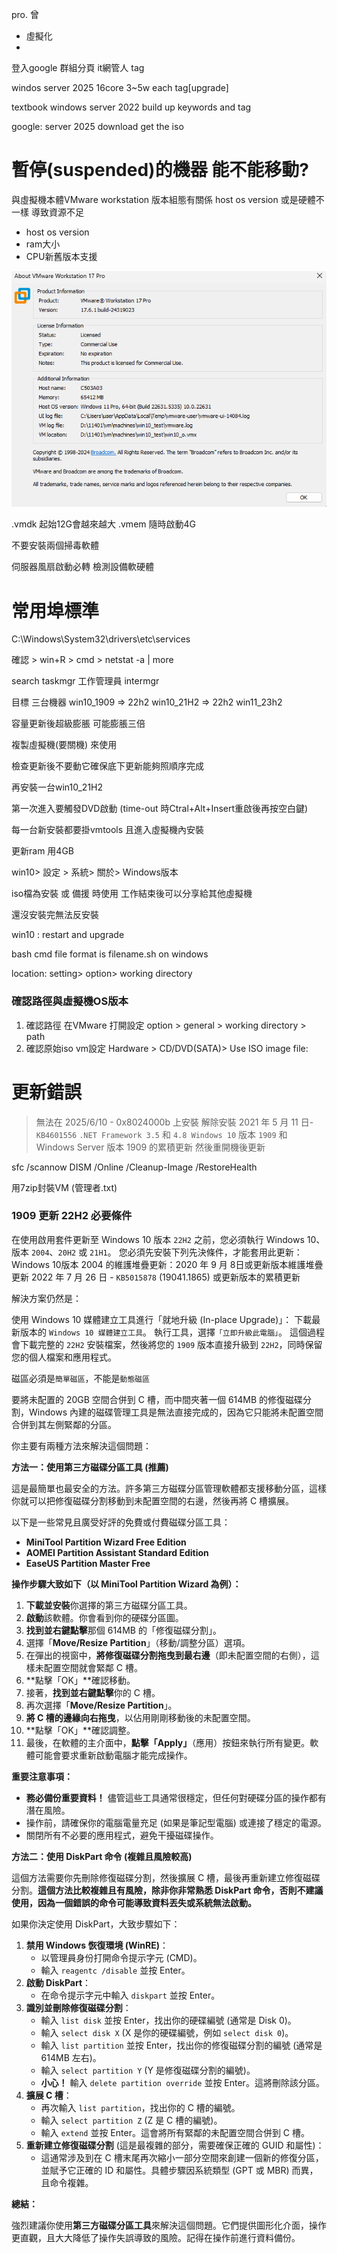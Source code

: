 pro. 曾
- 虛擬化
- 


登入google 群組分頁
it網管人 
tag

windos server 2025 16core 3~5w each
tag[upgrade]

textbook windows server 2022 build up
keywords and tag

google: server 2025 download 
get the iso

# 暫停(suspended)的機器 能不能移動?  
與虛擬機本體VMware workstation 版本組態有關係 host os version
或是硬體不一樣 導致資源不足
+ host os version
+ ram大小 
+ CPU新舊版本支援

![about VMware workstation](aboutVM.png)

.vmdk 起始12G會越來越大
.vmem 隨時啟動4G

不要安裝兩個掃毒軟體

伺服器風扇啟動必轉 檢測設備軟硬體

# 常用埠標準
C:\Windows\System32\drivers\etc\services

確認 > win+R > cmd > netstat -a | more



search
taskmgr 工作管理員
intermgr 

目標
三台機器
win10_1909 => 22h2
win10_21H2 => 22h2
win11_23h2

容量更新後超級膨脹
可能膨脹三倍

複製虛擬機(要關機)
來使用

 
檢查更新後不要動它確保底下更新能夠照順序完成



再安裝一台win10_21H2

第一次進入要觸發DVD啟動 (time-out 時Ctral+Alt+Insert重啟後再按空白鍵)

每一台新安裝都要掛vmtools 且進入虛擬機內安裝

更新ram 用4GB

win10> 設定 > 系統> 關於> Windows版本 

iso檔為安裝 或 備援 時使用 工作結束後可以分享給其他虛擬機

還沒安裝完無法反安裝

win10 : restart and upgrade

bash cmd file format is filename.sh on windows 

location: setting> option> working directory

### 確認路徑與虛擬機OS版本
1. 確認路徑
在VMware 打開設定 option > general > working directory > path
2. 確認原始iso
vm設定 Hardware > CD/DVD(SATA)> Use ISO image file:



# 更新錯誤 
> 無法在 2025/6/10 - 0x8024000b 上安裝
解除安裝 2021 年 5 月 11 日-`KB4601556` `.NET Framework 3.5` 和 `4.8 Windows 10` 版本 `1909` 和 Windows Server 版本 1909 的累積更新
然後重開機後更新

sfc /scannow
DISM /Online /Cleanup-Image /RestoreHealth

用7zip封裝VM (管理者.txt)

### 1909 更新 22H2 必要條件
在使用啟用套件更新至 Windows 10 版本 `22H2` 之前，您必須執行 Windows 10、版本 `2004`、`20H2` 或 `21H1`。 您必須先安裝下列先決條件，才能套用此更新：
Windows 10版本 2004 的維護堆疊更新：2020 年 9 月 8日或更新版本維護堆疊更新
2022 年 7 月 26 日 - `KB5015878` (19041.1865) 或更新版本的累積更新

解決方案仍然是：

使用 Windows 10 媒體建立工具進行「就地升級 (In-place Upgrade)」：
下載最新版本的 `Windows 10 媒體建立工具`。
執行工具，選擇`「立即升級此電腦」`。
這個過程會下載完整的 `22H2` 安裝檔案，然後將您的 `1909` 版本直接升級到 `22H2`，同時保留您的個人檔案和應用程式。


磁區必須是`簡單磁區`，不能是`動態磁區`



要將未配置的 20GB 空間合併到 C 槽，而中間夾著一個 614MB 的修復磁碟分割，Windows 內建的磁碟管理工具是無法直接完成的，因為它只能將未配置空間合併到其左側緊鄰的分區。

你主要有兩種方法來解決這個問題：

**方法一：使用第三方磁碟分區工具 (推薦)**

這是最簡單也最安全的方法。許多第三方磁碟分區管理軟體都支援移動分區，這樣你就可以把修復磁碟分割移動到未配置空間的右邊，然後再將 C 槽擴展。

以下是一些常見且廣受好評的免費或付費磁碟分區工具：

* **MiniTool Partition Wizard Free Edition**
* **AOMEI Partition Assistant Standard Edition**
* **EaseUS Partition Master Free**

**操作步驟大致如下（以 MiniTool Partition Wizard 為例）：**

1.  **下載並安裝**你選擇的第三方磁碟分區工具。
2.  **啟動**該軟體。你會看到你的硬碟分區圖。
3.  **找到並右鍵點擊**那個 614MB 的「修復磁碟分割」。
4.  選擇「**Move/Resize Partition**」（移動/調整分區）選項。
5.  在彈出的視窗中，**將修復磁碟分割拖曳到最右邊**（即未配置空間的右側），這樣未配置空間就會緊鄰 C 槽。
6.  **點擊「OK」**確認移動。
7.  接著，**找到並右鍵點擊**你的 C 槽。
8.  再次選擇「**Move/Resize Partition**」。
9.  **將 C 槽的邊緣向右拖曳**，以佔用剛剛移動後的未配置空間。
10. **點擊「OK」**確認調整。
11. 最後，在軟體的主介面中，**點擊「Apply」**（應用）按鈕來執行所有變更。軟體可能會要求重新啟動電腦才能完成操作。

**重要注意事項：**

* **務必備份重要資料！** 儘管這些工具通常很穩定，但任何對硬碟分區的操作都有潛在風險。
* 操作前，請確保你的電腦電量充足 (如果是筆記型電腦) 或連接了穩定的電源。
* 關閉所有不必要的應用程式，避免干擾磁碟操作。

**方法二：使用 DiskPart 命令 (複雜且風險較高)**

這個方法需要你先刪除修復磁碟分割，然後擴展 C 槽，最後再重新建立修復磁碟分割。**這個方法比較複雜且有風險，除非你非常熟悉 DiskPart 命令，否則不建議使用，因為一個錯誤的命令可能導致資料丟失或系統無法啟動。**

如果你決定使用 DiskPart，大致步驟如下：

1.  **禁用 Windows 恢復環境 (WinRE)**：
    * 以管理員身份打開命令提示字元 (CMD)。
    * 輸入 `reagentc /disable` 並按 Enter。
2.  **啟動 DiskPart**：
    * 在命令提示字元中輸入 `diskpart` 並按 Enter。
3.  **識別並刪除修復磁碟分割**：
    * 輸入 `list disk` 並按 Enter，找出你的硬碟編號 (通常是 Disk 0)。
    * 輸入 `select disk X` (X 是你的硬碟編號，例如 `select disk 0`)。
    * 輸入 `list partition` 並按 Enter，找出你的修復磁碟分割的編號 (通常是 614MB 左右)。
    * 輸入 `select partition Y` (Y 是修復磁碟分割的編號)。
    * **小心！** 輸入 `delete partition override` 並按 Enter。這將刪除該分區。
4.  **擴展 C 槽**：
    * 再次輸入 `list partition`，找出你的 C 槽的編號。
    * 輸入 `select partition Z` (Z 是 C 槽的編號)。
    * 輸入 `extend` 並按 Enter。這會將所有緊鄰的未配置空間合併到 C 槽。
5.  **重新建立修復磁碟分割** (這是最複雜的部分，需要確保正確的 GUID 和屬性)：
    * 這通常涉及到在 C 槽末尾再次縮小一部分空間來創建一個新的修復分區，並賦予它正確的 ID 和屬性。具體步驟因系統類型 (GPT 或 MBR) 而異，且命令複雜。

**總結：**

強烈建議你使用**第三方磁碟分區工具**來解決這個問題。它們提供圖形化介面，操作更直觀，且大大降低了操作失誤導致的風險。記得在操作前進行資料備份。

